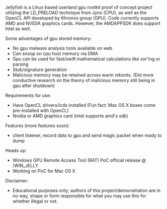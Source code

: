 Jellyfish is a Linux based userland gpu rootkit proof of concept project utilizing the LD_PRELOAD technique from Jynx (CPU), as
well as the OpenCL API developed by Khronos group (GPU). Code currently supports AMD and NVIDIA graphics cards. However, the
AMDAPPSDK does support Intel as well. 

Some advantages of gpu stored memory:
- No gpu malware analysis tools available on web
- Can snoop on cpu host memory via DMA
- Gpu can be used for fast/swift mathematical calculations like xor'ing or parsing
- Stub/signature generation
- Malicious memory may be retained across warm reboots. (Did more conductive research on the theory of malicious memory still being in gpu after shutdown)

Requirements for use:
- Have OpenCL drivers/icds installed (Fun fact: Mac OS X boxes come pre-installed with OpenCL)
- Nvidia or AMD graphics card (intel supports amd's sdk)

Features (more features soon):
- client listener, record data to gpu and send magic packet when ready to dump

Heads up:
- Windows GPU Remote Access Tool (RAT) PoC official release @ /WIN_JELLY
- Working on PoC for Mac OS X

Disclaimer:
- Educational purposes only; authors of this project/demonstration are in no way, shape or form responsible for what you may use this
for whether illegal or not.
